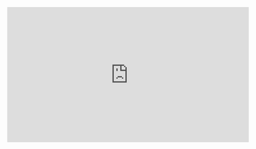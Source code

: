 
<iframe width="560" height="315" src="https://www.youtube.com/embed/3SobkFFTMSs" frameborder="0" allow="accelerometer; autoplay; encrypted-media; gyroscope; picture-in-picture" allowfullscreen></iframe>
